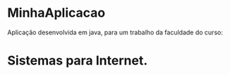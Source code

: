 # MinhaAplicacao

Aplicação desenvolvida em java, para um trabalho da faculdade do curso: 

# Sistemas para Internet.
